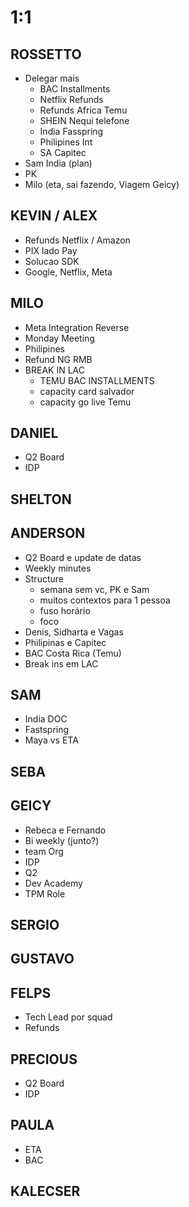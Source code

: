 
# 1:1

## ROSSETTO
- Delegar mais
  - BAC Installments
  - Netflix Refunds
  - Refunds Africa Temu
  - SHEIN Nequi telefone
  - India Fasspring
  - Philipines Int
  - SA Capitec
- Sam India (plan)
- PK
- Milo (eta, sai fazendo, Viagem Geicy)

## KEVIN / ALEX
- Refunds Netflix / Amazon
- PIX lado Pay
- Solucao SDK
- Google, Netflix, Meta

## MILO
- Meta Integration Reverse
- Monday Meeting
- Philipines
- Refund NG RMB
- BREAK IN LAC
  - TEMU BAC INSTALLMENTS
  - capacity card salvador
  - capacity go live Temu

## DANIEL
- Q2 Board
- IDP
  
## SHELTON

## ANDERSON
- Q2 Board e update de datas
- Weekly minutes
- Structure
  - semana sem vc, PK e Sam
  - muitos contextos para 1 pessoa
  - fuso horário
  - foco
- Denis, Sidharta e Vagas
- Philipinas e Capitec
- BAC Costa Rica (Temu)
- Break ins em LAC

## SAM
- India DOC
- Fastspring
- Maya vs ETA

## SEBA

## GEICY
- Rebeca e Fernando
- Bi weekly (junto?)
- team Org
- IDP
- Q2
- Dev Academy
- TPM Role

## SERGIO

## GUSTAVO

## FELPS
- Tech Lead por squad
- Refunds

## PRECIOUS
- Q2 Board
- IDP

## PAULA
- ETA
- BAC

## KALECSER
